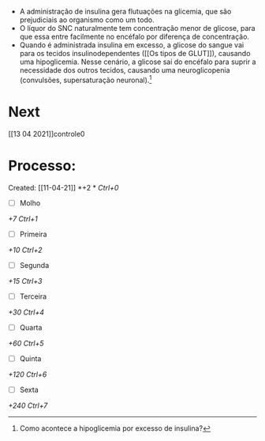 + A administração de insulina gera flutuações na glicemia, que são prejudiciais ao organismo como um todo. 
+ O líquor do SNC naturalmente tem concentração menor de glicose, para que essa entre facilmente no encéfalo por diferença de concentração. 
+ Quando é administrada insulina em excesso, a glicose do sangue vai para os tecidos insulinodependentes ([[Os tipos de GLUT]]), causando uma hipoglicemia. Nesse cenário, a glicose sai do encéfalo para suprir a necessidade dos outros tecidos, causando uma neuroglicopenia (convulsões, supersaturação neuronal).[^210961]

[^210961]: Como acontece a hipoglicemia por excesso de insulina?

# Next
[[13 04 2021]]controle0
# Processo:
Created: [[11-04-21]]
*+2 *  *Ctrl+0*
- [ ] Molho  

*+7*  *Ctrl+1*

- [ ] Primeira 

*+10*  *Ctrl+2*

- [ ] Segunda

*+15*  *Ctrl+3*

- [ ] Terceira 

*+30*  *Ctrl+4*

- [ ] Quarta 

*+60*  *Ctrl+5*

- [ ] Quinta 

*+120*  *Ctrl+6*

- [ ] Sexta 

*+240*  *Ctrl+7*